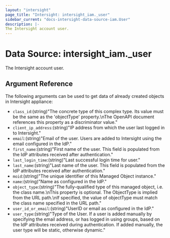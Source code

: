 ```yaml
---
layout: "intersight"
page_title: "Intersight: intersight_iam._user"
sidebar_current: "docs-intersight-data-source-iam.User"
description: |-
The Intersight account user.
---
```


# Data Source: intersight_iam._user
The Intersight account user.
## Argument Reference
The following arguments can be used to get data of already created objects in Intersight appliance:
* `class_id`:(string)"The concrete type of this complex type. Its value must be the same as the 'objectType' property.\nThe OpenAPI document references this property as a discriminator value."
* `client_ip_address`:(string)"IP address from which the user last logged in to Intersight."
* `email`:(string)"Email of the user. Users are added to Intersight using the email configured in the IdP."
* `first_name`:(string)"First name of the user. This field is populated from the IdP attributes received after authentication."
* `last_login_time`:(string)"Last successful login time for user."
* `last_name`:(string)"Last name of the user. This field is populated from the IdP attributes received after authentication."
* `moid`:(string)"The unique identifier of this Managed Object instance."
* `name`:(string)"Name as configured in the IdP."
* `object_type`:(string)"The fully-qualified type of this managed object, i.e. the class name.\nThis property is optional. The ObjectType is implied from the URL path.\nIf specified, the value of objectType must match the class name specified in the URL path."
* `user_id_or_email`:(string)"UserID or email as configured in the IdP."
* `user_type`:(string)"Type of the User. If a user is added manually by specifying the email address, or has logged in using groups, based on the IdP attributes received during authentication. If added manually, the user type will be static, otherwise dynamic."
